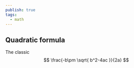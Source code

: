 ```yaml
---  
publish: true  
tags:  
  - math  
---  
```

  
## Quadratic formula  
The classic  
$$  
\frac{-b\pm \sqrt{ b^2-4ac }}{2a}  
$$  
